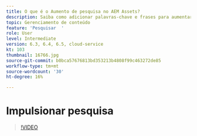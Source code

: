 ```yaml
---
title: O que é o Aumento de pesquisa no AEM Assets?
description: Saiba como adicionar palavras-chave e frases para aumentar a relevância de pesquisa de um ativo no Adobe Experience Manager.
topic: Gerenciamento de conteúdo
feature: 'Pesquisar  '
role: User
level: Intermediate
version: 6.3, 6.4, 6.5, cloud-service
kt: 103
thumbnail: 16766.jpg
source-git-commit: b0bca57676813bd353213b4808f99c463272de85
workflow-type: tm+mt
source-wordcount: '30'
ht-degree: 16%

---
```



# Impulsionar pesquisa

>[!VIDEO](https://video.tv.adobe.com/v/16766/?quality=12&learn=on)
